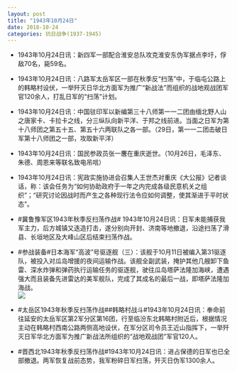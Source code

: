 ```yaml
---
layout: post
title: "1943年10月24日"
date: 2018-10-24
categories: 抗日战争(1937-1945)
---
```


<meta name="referrer" content="no-referrer" />

- 1943年10月24日讯：新四军一部配合淮安总队攻克淮安东伪军据点李圩，俘敌70名，毙59名。 

- 1943年10月24日讯：八路军太岳军区一部在秋季反“扫荡”中，于临屯公路上的韩略村设伏，一举歼灭日华北方面军为推广“新战法”而组织的战地观战团军官120余人，打乱日军的“扫荡”计划。 

- 1943年10月24日讯：中国驻印军以新编第三十八师第一一二团由缅北野人山之唐家卡、卡拉卡之线，分三纵队向新平洋、于邦之线前进。当面之日军为第十八师团之第五十五、第五十六两联队之各一部。（29日，第一一二团击破日军第十八师团之一部，攻取新平洋） 

- 1943年10月24日讯：国民参政员张一麐在重庆逝世。（10月26日，毛泽东、朱德、周恩来等联名致电吊唁） 

- 1943年10月24日讯：宪政实施协进会召集人王世杰对重庆《大公报》记者谈话，称：该会任务为“如何协助政府于一年之内完成各级民意机关之组织”；“研究讨论因战时而产生之各种现行法令应如何调整，使其渐进于平时状态”。 

- #冀鲁豫军区1943年秋季反扫荡作战# 1943年10月24日讯：日军未能捕获我军主力，后方城镇又迭造打击，遂分别向开封、济南等地撤退，沿途扫荡了滑县、长垣地区及大峰山区后结束扫荡作战。 

- #参战装备#日本海军“高波”号驱逐舰（三）：该舰于10月11日被编入第31驱逐队，被投入对瓜岛增援的夜间运输作战。该舰全副武装，掩护其他几艘卸下鱼雷、深水炸弹和弹药执行运输任务的驱逐舰，驶往瓜岛塔萨法隆加海峡，遭遇强大而且装备先进雷达的美军舰队，完成了其成名的最后一战，即塔萨法隆加海战。 <br/><img src="https://wx2.sinaimg.cn/large/aca367d8ly1fwj30n7hnzj20xc0qetjt.jpg" />

- #太岳区1943年秋季反扫荡作战##韩略村战斗#1943年10月24日讯：奉命前往延安的太岳军区第2军分区第16团，行至临汾东北韩略村附近后，根据情况主动在韩略村西南公路两侧高地设伏，在军分区司令员王近山指挥下，一举歼灭日军华北方面军为推广新战法所组织的“战地观战团”军官120人。 

- #晋西北1943年秋季反扫荡作战#1943年10月24日讯：进占保德的日军也已全部撤退。两军恢复战前态势，我军粉碎日军扫荡，歼灭日伪军1300余人。 

